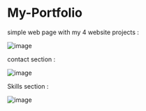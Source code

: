 












# My-Portfolio

simple web page with my 4 website projects  : 



![image](https://github.com/user-attachments/assets/449d4b4d-492b-4f55-8be0-7f08feaf8e65)


contact section  :


![image](https://github.com/user-attachments/assets/601b52af-8cc5-4052-9d81-98e7ba855042)


Skills section : 



![image](https://github.com/user-attachments/assets/0a7407e2-6347-4197-bef9-7e44090b6d6d)
